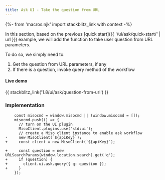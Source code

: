 ```yaml
---
title: Ask UI - Take the question from URL
---
```


{%- from 'macros.njk' import stackblitz_link with context -%}

In this section, based on the previous [quick start]({{ '/ui/ask/quick-start/' | url }}) example, we will add the function to take user question from URL parameters.

To do so, we simply need to:

1. Get the question from URL parameters, if any
2. If there is a question, invoke query method of the workflow

#### Live demo

{{ stackblitz_link('1.8/ui/ask/question-from-url') }}

### Implementation

```diff-js
    const misocmd = window.misocmd || (window.misocmd = []);
    misocmd.push(() => {
      // turn on the UI plugin
      MisoClient.plugins.use('std:ui');
      // create a Miso client instance to enable ask workflow
-     new MisoClient(`${apiKey}`);
+     const client = new MisoClient(`${apiKey}`);

+     const question = new URLSearchParams(window.location.search).get('q');
+     if (question) {
+       client.ui.ask.query({ q: question });
+     }
    });
```
